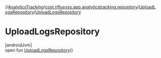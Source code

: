 //[AnalyticsTracking](../../../index.md)/[com.rifluxyss.app.analyticstracking.repository](../index.md)/[UploadLogsRepository](index.md)/[UploadLogsRepository](-upload-logs-repository.md)

# UploadLogsRepository

[androidJvm]\
open fun [UploadLogsRepository](-upload-logs-repository.md)()
